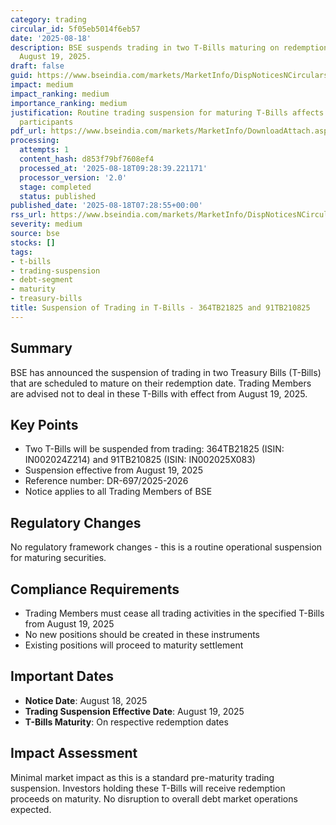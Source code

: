 ```yaml
---
category: trading
circular_id: 5f05eb5014f6eb57
date: '2025-08-18'
description: BSE suspends trading in two T-Bills maturing on redemption date, effective
  August 19, 2025.
draft: false
guid: https://www.bseindia.com/markets/MarketInfo/DispNoticesNCirculars.aspx?Noticeid={A28D4C44-D64D-4BEC-B4D3-3D66AF956188}&noticeno=20250818-3&dt=08/18/2025&icount=3&totcount=11&flag=0
impact: medium
impact_ranking: medium
importance_ranking: medium
justification: Routine trading suspension for maturing T-Bills affects debt market
  participants
pdf_url: https://www.bseindia.com/markets/MarketInfo/DownloadAttach.aspx?id=20250818-3&attachedId=
processing:
  attempts: 1
  content_hash: d853f79bf7608ef4
  processed_at: '2025-08-18T09:28:39.221171'
  processor_version: '2.0'
  stage: completed
  status: published
published_date: '2025-08-18T07:28:55+00:00'
rss_url: https://www.bseindia.com/markets/MarketInfo/DispNoticesNCirculars.aspx?Noticeid={A28D4C44-D64D-4BEC-B4D3-3D66AF956188}&noticeno=20250818-3&dt=08/18/2025&icount=3&totcount=11&flag=0
severity: medium
source: bse
stocks: []
tags:
- t-bills
- trading-suspension
- debt-segment
- maturity
- treasury-bills
title: Suspension of Trading in T-Bills - 364TB21825 and 91TB210825
---
```


## Summary

BSE has announced the suspension of trading in two Treasury Bills (T-Bills) that are scheduled to mature on their redemption date. Trading Members are advised not to deal in these T-Bills with effect from August 19, 2025.

## Key Points

- Two T-Bills will be suspended from trading: 364TB21825 (ISIN: IN002024Z214) and 91TB210825 (ISIN: IN002025X083)
- Suspension effective from August 19, 2025
- Reference number: DR-697/2025-2026
- Notice applies to all Trading Members of BSE

## Regulatory Changes

No regulatory framework changes - this is a routine operational suspension for maturing securities.

## Compliance Requirements

- Trading Members must cease all trading activities in the specified T-Bills from August 19, 2025
- No new positions should be created in these instruments
- Existing positions will proceed to maturity settlement

## Important Dates

- **Notice Date**: August 18, 2025
- **Trading Suspension Effective Date**: August 19, 2025
- **T-Bills Maturity**: On respective redemption dates

## Impact Assessment

Minimal market impact as this is a standard pre-maturity trading suspension. Investors holding these T-Bills will receive redemption proceeds on maturity. No disruption to overall debt market operations expected.